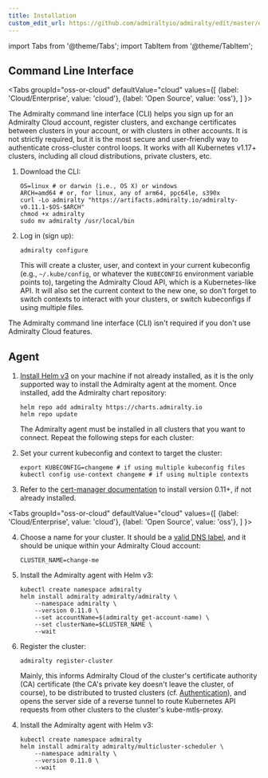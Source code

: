 ```yaml
---
title: Installation
custom_edit_url: https://github.com/admiraltyio/admiralty/edit/master/docs/operator_guide/installation.md
---
```


import Tabs from '@theme/Tabs';
import TabItem from '@theme/TabItem';

## Command Line Interface

<Tabs
groupId="oss-or-cloud"
defaultValue="cloud"
values={[
{label: 'Cloud/Enterprise', value: 'cloud'},
{label: 'Open Source', value: 'oss'},
]
}>
<TabItem value="cloud">

The Admiralty command line interface (CLI) helps you sign up for an Admiralty Cloud account, register clusters, and exchange certificates between clusters in your account, or with clusters in other accounts. It is not strictly required, but it is the most secure and user-friendly way to authenticate cross-cluster control loops. It works with all Kubernetes v1.17+ clusters, including all cloud distributions, private clusters, etc.

1.  Download the CLI:

    ```shell script
    OS=linux # or darwin (i.e., OS X) or windows
    ARCH=amd64 # or, for linux, any of arm64, ppc64le, s390x
    curl -Lo admiralty "https://artifacts.admiralty.io/admiralty-v0.11.1-$OS-$ARCH"
    chmod +x admiralty
    sudo mv admiralty /usr/local/bin
    ```

1.  Log in (sign up):

    ```shell script
    admiralty configure
    ```

    This will create a cluster, user, and context in your current kubeconfig (e.g., `~/.kube/config`, or whatever the `KUBECONFIG` environment variable points to), targeting the Admiralty Cloud API, which is a Kubernetes-like API. It will also set the current context to the new one, so don't forget to switch contexts to interact with your clusters, or switch kubeconfigs if using multiple files.

</TabItem>
<TabItem value="oss">

The Admiralty command line interface (CLI) isn't required if you don't use Admiralty Cloud features.

</TabItem>
</Tabs>

## Agent

1.  [Install Helm v3](https://helm.sh/docs/intro/install/) on your machine if not already installed, as it is the only supported way to install the Admiralty agent at the moment. Once installed, add the Admiralty chart repository:

    ```shell script
    helm repo add admiralty https://charts.admiralty.io
    helm repo update
    ```

    The Admiralty agent must be installed in all clusters that you want to connect. Repeat the following steps for each cluster:

1.  Set your current kubeconfig and context to target the cluster:

    ```shell script
    export KUBECONFIG=changeme # if using multiple kubeconfig files
    kubectl config use-context changeme # if using multiple contexts
    ```

1.  Refer to the [cert-manager documentation](https://cert-manager.io/docs/installation/kubernetes/) to install version 0.11+, if not already installed.

<Tabs
groupId="oss-or-cloud"
defaultValue="cloud"
values={[
{label: 'Cloud/Enterprise', value: 'cloud'},
{label: 'Open Source', value: 'oss'},
]
}>
<TabItem value="cloud">

4.  Choose a name for your cluster. It should be a [valid DNS label](https://kubernetes.io/docs/concepts/overview/working-with-objects/names/#dns-label-names), and it should be unique within your Admiralty Cloud account:

    ```shell script
    CLUSTER_NAME=change-me
    ```

1.  Install the Admiralty agent with Helm v3:

    ```shell script
    kubectl create namespace admiralty
    helm install admiralty admiralty/admiralty \
        --namespace admiralty \
        --version 0.11.0 \
        --set accountName=$(admiralty get-account-name) \
        --set clusterName=$CLUSTER_NAME \
        --wait
    ```

1.  Register the cluster:

    ```shell script
    admiralty register-cluster
    ```

    Mainly, this informs Admiralty Cloud of the cluster's certificate authority (CA) certificate (the CA's private key doesn't leave the cluster, of course), to be distributed to trusted clusters (cf. [Authentication](authentication.md)), and opens the server side of a reverse tunnel to route Kubernetes API requests from other clusters to the cluster's kube-mtls-proxy.

</TabItem>
<TabItem value="oss">

4.  Install the Admiralty agent with Helm v3:

    ```shell script
    kubectl create namespace admiralty
    helm install admiralty admiralty/multicluster-scheduler \
        --namespace admiralty \
        --version 0.11.0 \
        --wait
    ```

</TabItem>
</Tabs>
